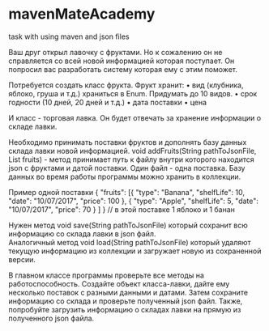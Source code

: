 # mavenMateAcademy
task with using maven and json files

Ваш друг открыл лавочку с фруктами. Но к сожалению он не справляется со всей новой информацией которая поступает. Он попросил вас разработать систему которая ему с этим поможет.
 
Потребуется создать класс фрукта. Фрукт хранит:
•	вид (клубника, яблоко, груша и т.д.) храниться в Enum. Придумать до 10 видов.
•	срок годности (10 дней, 20 дней и т.д.)
•	дата поставки
•	цена
 
И класс - торговая лавка. Он будет отвечать за хранение информации о складе лавки.
 
Необходимо принимать поставки фруктов и дополнять базу данных склада лавки новой информацией. 
void addFruits(String pathToJsonFile, List<Fruits> fruits) - метод принимает путь к файлу внутри которого находится json с фруктами и датой поставки. Один файл - одна поставка. Базу данных во время работы программы можно хранить в коллекции.
 
Пример одной поставки
{
 "fruits": [{
   "type": "Banana",
   "shelfLife": 10,
   "date": "10/07/2017",
   "price": 100
  },
  {
   "type": "Apple",
   "shelfLife": 5,
"date": "10/07/2017",
   "price": 70
  }
 ]
}
// в этой поставке 1 яблоко и 1 банан
 
Нужен метод void save(String pathToJsonFile) который сохранит всю информацию со склада лавки в json файл.  
Аналогичный метод void load(String pathToJsonFile) который удаляют текущую информацию из коллекции и загружает новую из сохраненной версии.
 
В главном классе программы проверьте все методы на работоспособность. Создайте объект класса-лавки, дайте ему несколько поставок с разными данными и датами. Затем сохраните информацию со склада и проверьте полученный json файл.
Также, попробуйте загрузить информацию о складах лавки на прямую из полученного json файла.
